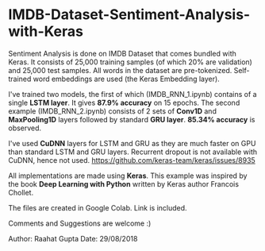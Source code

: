 # IMDB-Dataset-Sentiment-Analysis-with-Keras

  Sentiment Analysis is done on IMDB Dataset that comes bundled with Keras. It consists of 25,000 training samples (of which 20% are validation) and 25,000 test samples. All words in the dataset are pre-tokenized. Self-trained word embeddings are used (the Keras Embedding layer).
  
  I've trained two models, the first of which (IMDB_RNN_1.ipynb) contains of a single **LSTM layer**. It gives **87.9% accuracy** on 15 epochs. The second example (IMDB_RNN_2.ipynb) consists of 2 sets of **Conv1D** and **MaxPooling1D** layers followed by standard **GRU layer**. **85.34% accuracy** is observed.
  
  I've used **CuDNN** layers for LSTM and GRU as they are much faster on GPU than standard LSTM and GRU layers. Recurrent dropout is not available with CuDNN, hence not used. https://github.com/keras-team/keras/issues/8935
  
  All implementations are made using **Keras**. This example was inspired by the book **Deep Learning with Python** written by Keras author Francois Chollet. 
  
  The files are created in Google Colab. Link is included.
  
  Comments and Suggestions are welcome :)
  
  Author: Raahat Gupta
  Date: 29/08/2018
